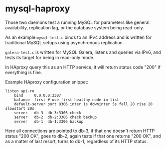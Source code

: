 # mysql-haproxy

Those two daemons test a running MySQL for
parameters like general availability, replication lag,
or the database system being read-only.

As an example `mysql-test.c` binds to an IPv4 address
and is written for traditional MySQL setups using
asynchronous replication.

`galera-test.c` is written for MySQL Galera, listens
and queries via IPv6, and tests its target for being
in read-only mode.

In HAproxy query this as an HTTP service, it will
return status code "200" if everything is fine.

Example HAproxy configuration snippet:

```
listen api-ro
    bind     0.0.0.0:3307 
    balance  first # use first healthy node in list
    default-server port 8306 inter 1s downinter 5s fall 20 rise 20 slowstart 20s
    server   db-3  db-3:3306 check
    server   db-2  db-2:3306 check backup
    server   db-1  db-1:3306 backup
```

Here all connections are pointed to db-3, if that one
doesn't return HTTP status "200 OK", goes to db-2, again
tests if that one returns "200 OK", and as a matter of last
resort, turns to db-1, regardless of its HTTP status.
